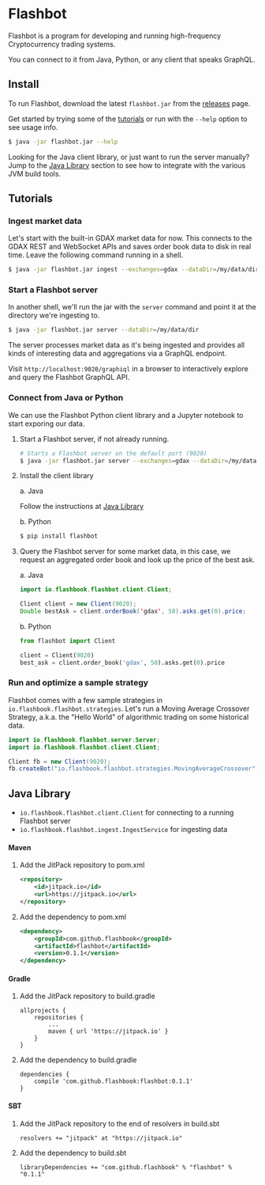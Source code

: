 # Flashbot

Flashbot is a program for developing and running high-frequency Cryptocurrency trading systems.

You can connect to it from Java, Python, or any client that speaks GraphQL.

## Install
To run Flashbot, download the latest `flashbot.jar` from the [releases](https://github.com/flashbook/flashbot/releases) page.

Get started by trying some of the [tutorials](https://github.com/flashbook/flashbot#tutorials) or run with the `--help` option to see usage info.
```bash
$ java -jar flashbot.jar --help
```

Looking for the Java client library, or just want to run the server manually? Jump to the [Java Library](https://github.com/flashbook/flashbot#java-library) section to see how to integrate with the various JVM build tools.

## Tutorials

### Ingest market data
Let's start with the built-in GDAX market data for now. This connects to the GDAX REST and WebSocket APIs and saves order book data to disk in real time. Leave the following command running in a shell.
```bash
$ java -jar flashbot.jar ingest --exchanges=gdax --dataDir=/my/data/dir
```

### Start a Flashbot server
In another shell, we'll run the jar with the `server` command and point it at the directory we're ingesting to.
```bash
$ java -jar flashbot.jar server --dataDir=/my/data/dir
```

The server processes market data as it's being ingested and provides all kinds of interesting data and aggregations via a GraphQL endpoint.

Visit `http://localhost:9020/graphiql` in a browser to interactively explore and query the Flashbot GraphQL API.

### Connect from Java or Python
We can use the Flashbot Python client library and a Jupyter notebook to start exporing our data.

1. Start a Flashbot server, if not already running.
    ```bash
    # Starts a Flashbot server on the default port (9020)
    $ java -jar flashbot.jar server --exchanges=gdax --dataDir=/my/data/dir
    ```

2. Install the client library

    a. Java
    
    Follow the instructions at [Java Library](https://github.com/flashbook/flashbot#java-library)
    
    b. Python
    
    ```bash
    $ pip install flashbot
    ```

3. Query the Flashbot server for some market data, in this case, we request an aggregated order book and look up the price of the best ask.

    a. Java
    
    ```java
    import io.flashbook.flashbot.client.Client;
    
    Client client = new Client(9020);
    Double bestAsk = client.orderBook('gdax', 50).asks.get(0).price;
    ```
    
    b. Python
    
    ```python
    from flashbot import Client
 
    client = Client(9020)
    best_ask = client.order_book('gdax', 50).asks.get(0).price
    ```

### Run and optimize a sample strategy
Flashbot comes with a few sample strategies in `io.flashbook.flashbot.strategies`. Let's run a Moving Average Crossover Strategy, a.k.a. the "Hello World" of algorithmic trading on some historical data.

```java
import io.flashbook.flashbot.server.Server;
import io.flashbook.flashbot.client.Client;

Client fb = new Client(9020);
fb.createBot("io.flashbook.flashbot.strategies.MovingAverageCrossover");
```

###

## Java Library
- `io.flashbook.flashbot.client.Client` for connecting to a running Flashbot server
- `io.flashbook.flashbot.ingest.IngestService` for ingesting data

#### Maven
1. Add the JitPack repository to pom.xml
    ```xml
    <repository>
        <id>jitpack.io</id>
        <url>https://jitpack.io</url>
    </repository>
    ```

2. Add the dependency to pom.xml
    ```xml
    <dependency>
        <groupId>com.github.flashbook</groupId>
        <artifactId>flashbot</artifactId>
        <version>0.1.1</version>
    </dependency>
    ```

#### Gradle
1. Add the JitPack repository to build.gradle
    ```
    allprojects {
        repositories {
            ...
            maven { url 'https://jitpack.io' }
        }
    }
    ```
    
2. Add the dependency to build.gradle
    ```
    dependencies {
        compile 'com.github.flashbook:flashbot:0.1.1'
    }
    ```

#### SBT
1. Add the JitPack repository to the end of resolvers in build.sbt
    ```
    resolvers += "jitpack" at "https://jitpack.io"
    ```
    
2. Add the dependency to build.sbt
    ```
    libraryDependencies += "com.github.flashbook" % "flashbot" % "0.1.1"
    ```

